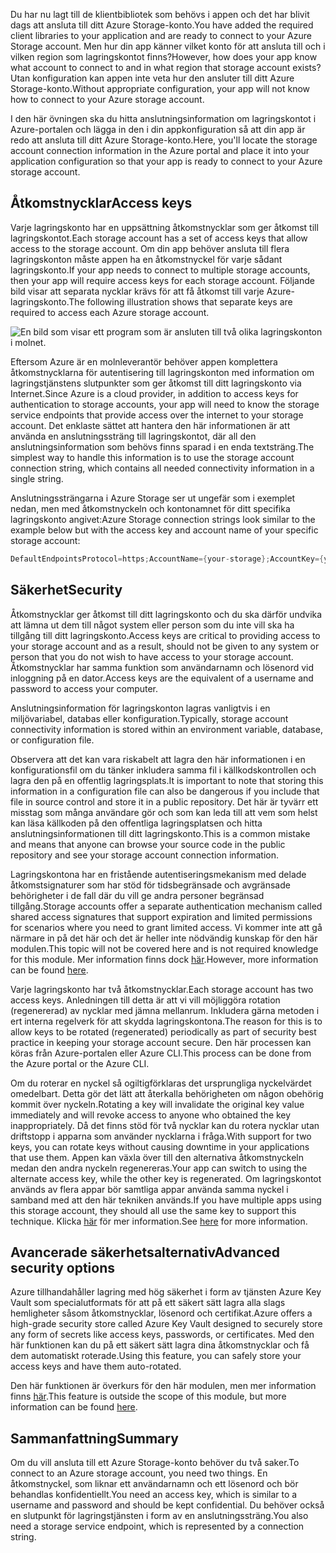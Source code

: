 <span data-ttu-id="b96fc-101">Du har nu lagt till de klientbibliotek som behövs i appen och det har blivit dags att ansluta till ditt Azure Storage-konto.</span><span class="sxs-lookup"><span data-stu-id="b96fc-101">You have added the required client libraries to your application and are ready to connect to your Azure Storage account.</span></span> <span data-ttu-id="b96fc-102">Men hur din app känner vilket konto för att ansluta till och i vilken region som lagringskontot finns?</span><span class="sxs-lookup"><span data-stu-id="b96fc-102">However, how does your app know what account to connect to and in what region that storage account exists?</span></span> <span data-ttu-id="b96fc-103">Utan konfiguration kan appen inte veta hur den ansluter till ditt Azure Storage-konto.</span><span class="sxs-lookup"><span data-stu-id="b96fc-103">Without appropriate configuration, your app will not know how to connect to your Azure storage account.</span></span>

<span data-ttu-id="b96fc-104">I den här övningen ska du hitta anslutningsinformation om lagringskontot i Azure-portalen och lägga in den i din appkonfiguration så att din app är redo att ansluta till ditt Azure Storage-konto.</span><span class="sxs-lookup"><span data-stu-id="b96fc-104">Here, you'll locate the storage account connection information in the Azure portal and place it into your application configuration so that your app is ready to connect to your Azure storage account.</span></span>

## <a name="access-keys"></a><span data-ttu-id="b96fc-105">Åtkomstnycklar</span><span class="sxs-lookup"><span data-stu-id="b96fc-105">Access keys</span></span>

<span data-ttu-id="b96fc-106">Varje lagringskonto har en uppsättning åtkomstnycklar som ger åtkomst till lagringskontot.</span><span class="sxs-lookup"><span data-stu-id="b96fc-106">Each storage account has a set of access keys that allow access to the storage account.</span></span> <span data-ttu-id="b96fc-107">Om din app behöver ansluta till flera lagringskonton måste appen ha en åtkomstnyckel för varje sådant lagringskonto.</span><span class="sxs-lookup"><span data-stu-id="b96fc-107">If your app needs to connect to multiple storage accounts, then your app will require access keys for each storage account.</span></span> <span data-ttu-id="b96fc-108">Följande bild visar att separata nycklar krävs för att få åtkomst till varje Azure-lagringskonto.</span><span class="sxs-lookup"><span data-stu-id="b96fc-108">The following illustration shows that separate keys are required to access each Azure storage account.</span></span>

![En bild som visar ett program som är ansluten till två olika lagringskonton i molnet.](..\media-draft\6-multiple-accounts.png)

<span data-ttu-id="b96fc-111">Eftersom Azure är en molnleverantör behöver appen komplettera åtkomstnycklarna för autentisering till lagringskonton med information om lagringstjänstens slutpunkter som ger åtkomst till ditt lagringskonto via Internet.</span><span class="sxs-lookup"><span data-stu-id="b96fc-111">Since Azure is a cloud provider, in addition to access keys for authentication to storage accounts, your app will need to know the storage service endpoints that provide access over the internet to your storage account.</span></span> <span data-ttu-id="b96fc-112">Det enklaste sättet att hantera den här informationen är att använda en anslutningssträng till lagringskontot, där all den anslutningsinformation som behövs finns sparad i en enda textsträng.</span><span class="sxs-lookup"><span data-stu-id="b96fc-112">The simplest way to handle this information is to use the storage account connection string, which contains all needed connectivity information in a single string.</span></span>

<span data-ttu-id="b96fc-113">Anslutningssträngarna i Azure Storage ser ut ungefär som i exemplet nedan, men med åtkomstnyckeln och kontonamnet för ditt specifika lagringskonto angivet:</span><span class="sxs-lookup"><span data-stu-id="b96fc-113">Azure Storage connection strings look similar to the example below but with the access key and account name of your specific storage account:</span></span>

```csharp
DefaultEndpointsProtocol=https;AccountName={your-storage};AccountKey={your-access-key};EndpointSuffix=core.windows.net
```

## <a name="security"></a><span data-ttu-id="b96fc-114">Säkerhet</span><span class="sxs-lookup"><span data-stu-id="b96fc-114">Security</span></span>

<span data-ttu-id="b96fc-115">Åtkomstnycklar ger åtkomst till ditt lagringskonto och du ska därför undvika att lämna ut dem till något system eller person som du inte vill ska ha tillgång till ditt lagringskonto.</span><span class="sxs-lookup"><span data-stu-id="b96fc-115">Access keys are critical to providing access to your storage account and as a result, should not be given to any system or person that you do not wish to have access to your storage account.</span></span> <span data-ttu-id="b96fc-116">Åtkomstnycklar har samma funktion som användarnamn och lösenord vid inloggning på en dator.</span><span class="sxs-lookup"><span data-stu-id="b96fc-116">Access keys are the equivalent of a username and password to access your computer.</span></span>

<span data-ttu-id="b96fc-117">Anslutningsinformation för lagringskonton lagras vanligtvis i en miljövariabel, databas eller konfiguration.</span><span class="sxs-lookup"><span data-stu-id="b96fc-117">Typically, storage account connectivity information is stored within an environment variable, database, or configuration file.</span></span>

<span data-ttu-id="b96fc-118">Observera att det kan vara riskabelt att lagra den här informationen i en konfigurationsfil om du tänker inkludera samma fil i källkodskontrollen och lagra den på en offentlig lagringsplats.</span><span class="sxs-lookup"><span data-stu-id="b96fc-118">It is important to note that storing this information in a configuration file can also be dangerous if you include that file in source control and store it in a public repository.</span></span> <span data-ttu-id="b96fc-119">Det här är tyvärr ett misstag som många användare gör och som kan leda till att vem som helst kan läsa källkoden på den offentliga lagringsplatsen och hitta anslutningsinformationen till ditt lagringskonto.</span><span class="sxs-lookup"><span data-stu-id="b96fc-119">This is a common mistake and means that anyone can browse your source code in the public repository and see your storage account connection information.</span></span>

<span data-ttu-id="b96fc-120">Lagringskontona har en fristående autentiseringsmekanism med delade åtkomstsignaturer som har stöd för tidsbegränsade och avgränsade behörigheter i de fall där du vill ge andra personer begränsad tillgång.</span><span class="sxs-lookup"><span data-stu-id="b96fc-120">Storage accounts offer a separate authentication mechanism called shared access signatures that support expiration and limited permissions for scenarios where you need to grant limited access.</span></span> <span data-ttu-id="b96fc-121">Vi kommer inte att gå närmare in på det här och det är heller inte nödvändig kunskap för den här modulen.</span><span class="sxs-lookup"><span data-stu-id="b96fc-121">This topic will not be covered here and is not required knowledge for this module.</span></span> <span data-ttu-id="b96fc-122">Mer information finns dock [här](https://docs.microsoft.com/azure/storage/common/storage-dotnet-shared-access-signature-part-1).</span><span class="sxs-lookup"><span data-stu-id="b96fc-122">However, more information can be found [here](https://docs.microsoft.com/azure/storage/common/storage-dotnet-shared-access-signature-part-1).</span></span>

<span data-ttu-id="b96fc-123">Varje lagringskonto har två åtkomstnycklar.</span><span class="sxs-lookup"><span data-stu-id="b96fc-123">Each storage account has two access keys.</span></span> <span data-ttu-id="b96fc-124">Anledningen till detta är att vi vill möjliggöra rotation (regenererad) av nycklar med jämna mellanrum. Inkludera gärna metoden i ert interna regelverk för att skydda lagringskontona.</span><span class="sxs-lookup"><span data-stu-id="b96fc-124">The reason for this is to allow keys to be rotated (regenerated) periodically as part of security best practice in keeping your storage account secure.</span></span> <span data-ttu-id="b96fc-125">Den här processen kan köras från Azure-portalen eller Azure CLI.</span><span class="sxs-lookup"><span data-stu-id="b96fc-125">This process can be done from the Azure portal or the Azure CLI.</span></span>

<span data-ttu-id="b96fc-126">Om du roterar en nyckel så ogiltigförklaras det ursprungliga nyckelvärdet omedelbart. Detta gör det lätt att återkalla behörigheten om någon obehörig kommit över nyckeln.</span><span class="sxs-lookup"><span data-stu-id="b96fc-126">Rotating a key will invalidate the original key value immediately and will revoke access to anyone who obtained the key inappropriately.</span></span> <span data-ttu-id="b96fc-127">Då det finns stöd för två nycklar kan du rotera nycklar utan driftstopp i apparna som använder nycklarna i fråga.</span><span class="sxs-lookup"><span data-stu-id="b96fc-127">With support for two keys, you can rotate keys without causing downtime in your applications that use them.</span></span> <span data-ttu-id="b96fc-128">Appen kan växla över till den alternativa åtkomstnyckeln medan den andra nyckeln regenereras.</span><span class="sxs-lookup"><span data-stu-id="b96fc-128">Your app can switch to using the alternate access key, while the other key is regenerated.</span></span> <span data-ttu-id="b96fc-129">Om lagringskontot används av flera appar bör samtliga appar använda samma nyckel i samband med att den här tekniken används.</span><span class="sxs-lookup"><span data-stu-id="b96fc-129">If you have multiple apps using this storage account, they should all use the same key to support this technique.</span></span> <span data-ttu-id="b96fc-130">Klicka [här](https://docs.microsoft.com/azure/storage/common/storage-create-storage-account#manage-your-storage-access-keys) för mer information.</span><span class="sxs-lookup"><span data-stu-id="b96fc-130">See [here](https://docs.microsoft.com/azure/storage/common/storage-create-storage-account#manage-your-storage-access-keys) for more information.</span></span>

## <a name="advanced-security-options"></a><span data-ttu-id="b96fc-131">Avancerade säkerhetsalternativ</span><span class="sxs-lookup"><span data-stu-id="b96fc-131">Advanced security options</span></span>

<span data-ttu-id="b96fc-132">Azure tillhandahåller lagring med hög säkerhet i form av tjänsten Azure Key Vault som specialutformats för att på ett säkert sätt lagra alla slags hemligheter såsom åtkomstnycklar, lösenord och certifikat.</span><span class="sxs-lookup"><span data-stu-id="b96fc-132">Azure offers a high-grade security store called Azure Key Vault designed to securely store any form of secrets like access keys, passwords, or certificates.</span></span> <span data-ttu-id="b96fc-133">Med den här funktionen kan du på ett säkert sätt lagra dina åtkomstnycklar och få dem automatiskt roterade.</span><span class="sxs-lookup"><span data-stu-id="b96fc-133">Using this feature, you can safely store your access keys and have them auto-rotated.</span></span>

<span data-ttu-id="b96fc-134">Den här funktionen är överkurs för den här modulen, men mer information finns [här](https://docs.microsoft.com/azure/key-vault/key-vault-ovw-storage-keys).</span><span class="sxs-lookup"><span data-stu-id="b96fc-134">This feature is outside the scope of this module, but more information can be found [here](https://docs.microsoft.com/azure/key-vault/key-vault-ovw-storage-keys).</span></span>

## <a name="summary"></a><span data-ttu-id="b96fc-135">Sammanfattning</span><span class="sxs-lookup"><span data-stu-id="b96fc-135">Summary</span></span>

<span data-ttu-id="b96fc-136">Om du vill ansluta till ett Azure Storage-konto behöver du två saker.</span><span class="sxs-lookup"><span data-stu-id="b96fc-136">To connect to an Azure storage account, you need two things.</span></span> <span data-ttu-id="b96fc-137">En åtkomstnyckel, som liknar ett användarnamn och ett lösenord och bör behandlas konfidentiellt.</span><span class="sxs-lookup"><span data-stu-id="b96fc-137">You need an access key, which is similar to a username and password and should be kept confidential.</span></span> <span data-ttu-id="b96fc-138">Du behöver också en slutpunkt för lagringstjänsten i form av en anslutningssträng.</span><span class="sxs-lookup"><span data-stu-id="b96fc-138">You also need a storage service endpoint, which is represented by a connection string.</span></span>
